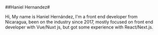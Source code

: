 ##Haniel Hernandez#

Hi, My name is Haniel Hernández, I'm a front end developer from Nicaragua, been on the industry since 2017, mostly focused on front end developer with Vue/Nuxt js, but got some experience with React/Next.js.

